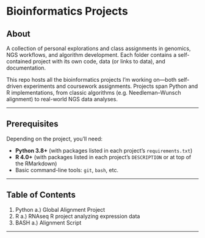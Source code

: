 # Bioinformatics Projects

## About

A collection of personal explorations and class assignments in genomics, NGS workflows, and algorithm development. Each folder contains a self-contained project with its own code, data (or links to data), and documentation.

This repo hosts all the bioinformatics projects I’m working on—both self-driven experiments and coursework assignments. Projects span Python and R implementations, from classic algorithms (e.g. Needleman–Wunsch alignment) to real-world NGS data analyses.

---

## Prerequisites

Depending on the project, you’ll need:

- **Python 3.8+** (with packages listed in each project’s `requirements.txt`)  
- **R 4.0+** (with packages listed in each project’s `DESCRIPTION` or at top of the RMarkdown)  
- Basic command-line tools: `git`, `bash`, etc.  

---

## Table of Contents

1. Python
   a.) Global Alignment Project
3. R
   a.) RNAseq R project analyzing expression data 
5. BASH
   a.) Alignment Script   

---

